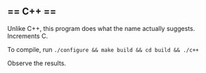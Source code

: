 ## == C++ ==

Unlike C++, this program does what the name actually suggests. Increments C.

To compile, run `./configure && make build && cd build && ./c++`

Observe the results.

